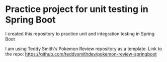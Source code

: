 # Practice project for unit testing in Spring Boot
I created this repository to practice unit and integration testing in Spring Boot

I am using Teddy Smith's Pokemon Review repository as a template. Link to the repo: https://github.com/teddysmithdev/pokemon-review-springboot 